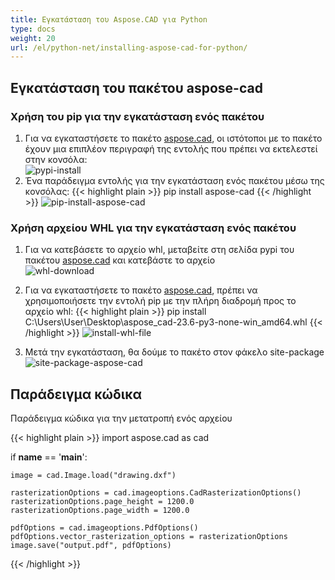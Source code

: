 ```yaml
---
title: Εγκατάσταση του Aspose.CAD για Python
type: docs
weight: 20
url: /el/python-net/installing-aspose-cad-for-python/
---
```


## **Εγκατάσταση του πακέτου aspose-cad**

### Χρήση του pip για την εγκατάσταση ενός πακέτου

1. Για να εγκαταστήσετε το πακέτο [aspose.cad](https://pypi.org/project/aspose-cad/), οι ιστότοποι με το πακέτο έχουν μια επιπλέον περιγραφή της εντολής που πρέπει να εκτελεστεί στην κονσόλα:<br/>
![pypi-install](pypi-aspose-cad.png)
1. Ένα παράδειγμα εντολής για την εγκατάσταση ενός πακέτου μέσω της κονσόλας:
{{< highlight plain >}}
pip install aspose-cad
{{< /highlight >}}
![pip-install-aspose-cad](pip-install-aspose.png)

### Χρήση αρχείου WHL για την εγκατάσταση ενός πακέτου

1. Για να κατεβάσετε το αρχείο whl, μεταβείτε στη σελίδα pypi του πακέτου [aspose.cad](https://pypi.org/project/aspose-cad/#files) και κατεβάστε το αρχείο<br/>
![whl-download](download-whl-file.png)<br/>
1. Για να εγκαταστήσετε το πακέτο [aspose.cad](https://pypi.org/project/aspose-cad/), πρέπει να χρησιμοποιήσετε την εντολή pip με την πλήρη διαδρομή προς το αρχείο whl:
{{< highlight plain >}}
pip install C:\Users\User\Desktop\aspose_cad-23.6-py3-none-win_amd64.whl
{{< /highlight >}}
![install-whl-file](install-whl-file-terminal.png)

1. Μετά την εγκατάσταση, θα δούμε το πακέτο στον φάκελο site-package<br/>
![site-package-aspose-cad](site-package-aspose.png)

## Παράδειγμα κώδικα
Παράδειγμα κώδικα για την μετατροπή ενός αρχείου

{{< highlight plain >}}
import aspose.cad as cad

if __name__ == '__main__':
    
    image = cad.Image.load("drawing.dxf")

    rasterizationOptions = cad.imageoptions.CadRasterizationOptions()
    rasterizationOptions.page_height = 1200.0
    rasterizationOptions.page_width = 1200.0
    
    pdfOptions = cad.imageoptions.PdfOptions()
    pdfOptions.vector_rasterization_options = rasterizationOptions
    image.save("output.pdf", pdfOptions)
{{< /highlight >}}

